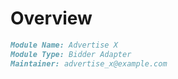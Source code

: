 # Overview

```markdown
Module Name: Advertise X
Module Type: Bidder Adapter
Maintainer: advertise_x@example.com
